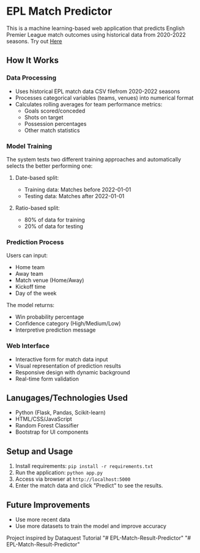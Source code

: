 # EPL Match Predictor

This is a machine learning-based web application that predicts English Premier League match outcomes using historical data from 2020-2022 seasons. Try out [Here](https://epl-match-result-predictor-3.onrender.com)

## How It Works

### Data Processing
- Uses historical EPL match data CSV filefrom 2020-2022 seasons
- Processes categorical variables (teams, venues) into numerical format
- Calculates rolling averages for team performance metrics:
  - Goals scored/conceded
  - Shots on target
  - Possession percentages
  - Other match statistics

### Model Training
The system tests two different training approaches and automatically selects the better performing one:
1. Date-based split:
   - Training data: Matches before 2022-01-01
   - Testing data: Matches after 2022-01-01

2. Ratio-based split:
   - 80% of data for training
   - 20% of data for testing

### Prediction Process
Users can input:
- Home team
- Away team
- Match venue (Home/Away)
- Kickoff time
- Day of the week

The model returns:
- Win probability percentage
- Confidence category (High/Medium/Low)
- Interpretive prediction message

### Web Interface
- Interactive form for match data input
- Visual representation of prediction results
- Responsive design with dynamic background
- Real-time form validation

## Lanugages/Technologies Used
- Python (Flask, Pandas, Scikit-learn)
- HTML/CSS/JavaScript
- Random Forest Classifier
- Bootstrap for UI components

## Setup and Usage
1. Install requirements: `pip install -r requirements.txt`
2. Run the application: `python app.py`
3. Access via browser at `http://localhost:5000`
4. Enter the match data and click "Predict" to see the results.

## Future Improvements
- Use more recent data
- Use more datasets to train the model and improve accuracy


Project inspired by Dataquest Tutorial
"# EPL-Match-Result-Predictor" 
"# EPL-Match-Result-Predictor" 
